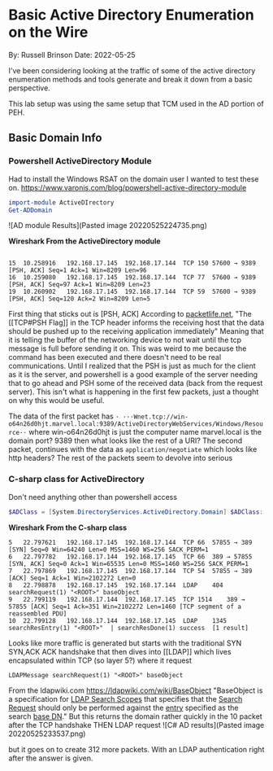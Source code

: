 # Basic Active Directory Enumeration on the Wire
By: Russell Brinson
Date: 2022-05-25

I've been considering looking at the traffic of some of the active directory enumeration methods and tools generate and break it down from a basic perspective.

This lab setup was using the same setup that TCM used in the AD portion of PEH. 

## Basic Domain Info
### Powershell ActiveDirectory Module
Had to install the Windows RSAT on the domain user I wanted to test these on.
https://www.varonis.com/blog/powershell-active-directory-module
```powershell
import-module ActiveDIrectory
Get-ADDomain
```
![AD module Results](Pasted image 20220525224735.png)


**Wireshark From the ActiveDirectory module**
```wireshark part 1 of X

15	10.258916	192.168.17.145	192.168.17.144	TCP	150	57600 → 9389 [PSH, ACK] Seq=1 Ack=1 Win=8209 Len=96
16	10.259080	192.168.17.145	192.168.17.144	TCP	77	57600 → 9389 [PSH, ACK] Seq=97 Ack=1 Win=8209 Len=23
19	10.260902	192.168.17.145	192.168.17.144	TCP	59	57600 → 9389 [PSH, ACK] Seq=120 Ack=2 Win=8209 Len=5
```
First thing that sticks out is \[PSH, ACK]
According to [packetlife.net](https://packetlife.net/blog/2011/mar/2/tcp-flags-psh-and-urg/), "The [[TCP#PSH Flag]] in the TCP header informs the receiving host that the data should be pushed up to the receiving application immediately" Meaning that it is telling the buffer of the networking device to not wait until the tcp message is full before sending it on. This was weird to me because the command has been executed and there doesn't need to be real communications. 
Until I realized that the PSH is just as much for the client as it is the server, and powershell is a good example of the server needing that to go ahead and PSH some of the received data (back from the request server). This isn't what is happening in the first few packets, just a thought on why this would be useful.


The data of the first packet has 
`· ···Wnet.tcp://win-o64n26d0hjt.marvel.local:9389/ActiveDirectoryWebServices/Windows/Resource··`
where win-o64n26d0hjt is just the computer name
marvel.local is the domain 
port? 9389
then what looks like the rest of a URI?
The second packet, continues with the data as `application/negotiate` which looks like http headers?
The rest of the packets seem to devolve into serious

### C-sharp class for ActiveDirectory
Don't need anything other than powershell access
```powershell
$ADClass = [System.DirectoryServices.ActiveDirectory.Domain] $ADClass::GetCurrentDomain()
```

**Wireshark From the C-sharp class**
```wireshark
5	22.797621	192.168.17.145	192.168.17.144	TCP	66	57855 → 389 [SYN] Seq=0 Win=64240 Len=0 MSS=1460 WS=256 SACK_PERM=1
6	22.797782	192.168.17.144	192.168.17.145	TCP	66	389 → 57855 [SYN, ACK] Seq=0 Ack=1 Win=65535 Len=0 MSS=1460 WS=256 SACK_PERM=1
7	22.797869	192.168.17.145	192.168.17.144	TCP	54	57855 → 389 [ACK] Seq=1 Ack=1 Win=2102272 Len=0
8	22.798878	192.168.17.145	192.168.17.144	LDAP	404	searchRequest(1) "<ROOT>" baseObject 
9	22.799119	192.168.17.144	192.168.17.145	TCP	1514	389 → 57855 [ACK] Seq=1 Ack=351 Win=2102272 Len=1460 [TCP segment of a reassembled PDU]
10	22.799128	192.168.17.144	192.168.17.145	LDAP	1345	searchResEntry(1) "<ROOT>"  | searchResDone(1) success  [1 result]
```

Looks like more traffic is generated but starts with the traditional SYN SYN,ACK ACK handshake that then dives into [[LDAP]] which lives encapsulated within TCP (so layer 5?) where it request
```ldap
LDAPMessage searchRequest(1) "<ROOT>" baseObject
```
From the ldapwiki.com https://ldapwiki.com/wiki/BaseObject
"BaseObject is a specification for [LDAP Search Scopes](https://ldapwiki.com/wiki/LDAP%20Search%20Scopes) that specifies that the [Search Request](https://ldapwiki.com/wiki/SearchRequest) should only be performed against the [entry](https://ldapwiki.com/wiki/LDAP%20Entry) specified as the search [base DN](https://ldapwiki.com/wiki/BaseDN)." 
But this returns the domain rather quickly in the 10 packet after the TCP handshake THEN LDAP request
![C# AD results](Pasted image 20220525233537.png)

but it goes on to create 312 more packets. With an LDAP authentication right after the answer is given.
